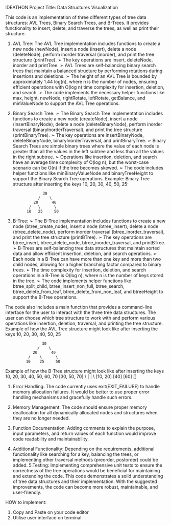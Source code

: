 IDEATHON 
Project Title: Data Structures 
Visualization 
 
This code is an implementation of three different types of tree data structures: 
AVL Trees, Binary Search Trees, and B-Trees. It provides functionality to insert, 
delete, and traverse the trees, as well as print their structure.  
1. AVL Tree: 
  The AVL Tree implementation includes functions to create a new node 
(newNode), insert a node (insert), delete a node (deleteNode), perform inorder 
traversal (inorder), and print the tree structure (printTree). 
➢ The key operations are insert, deleteNode, inorder and printTree. 
➢ AVL Trees are self-balancing binary search trees that maintain a balanced 
structure by performing rotations during insertions and deletions. 
➢ The height of an AVL Tree is bounded by approximately 1.44 log(n), where 
n is the number of nodes, ensuring efficient operations with O(log n) time 
complexity for insertion, deletion, and search. 
➢ The code implements the necessary helper functions like max, height, 
newNode, rightRotate, leftRotate, getBalance, and minValueNode to 
support the AVL Tree operations. 
 
2. Binary Search Tree: 
➢ The Binary Search Tree implementation includes functions to create a 
new node (createNode), insert a node (insertBinaryNode), delete a 
node (deleteBinaryNode), perform inorder traversal 
(binaryInorderTraversal), and print the tree structure (printBinaryTree). 
➢ The key operations are insertBinaryNode, deleteBinaryNode, 
binaryInorderTraversal, and printBinaryTree. 
➢ Binary Search Trees are simple binary trees where the value of each 
node is greater than all the values in the left subtree and less than all 
the values in the right subtree. 
➢ Operations like insertion, deletion, and search have an average time 
complexity of O(log n), but the worst-case scenario can be O(n) if the 
tree becomes skewed. 
➢  The code includes helper functions like minBinaryValueNode and 
binaryTreeHeight to support the Binary Search Tree operations. 
 Example: Binary Tree structure after inserting the keys 10, 20, 30, 40, 50, 25: 
 
                    30 
                  /    \ 
                20      40 
              /   \      \ 
             10   25     50 
 
3. B-Tree: 
➢ The B-Tree implementation includes functions to create a new node 
(btree_create_node), insert a node (btree_insert), delete a node 
(btree_delete_node), perform inorder traversal 
(btree_inorder_traversal), and print the tree structure (printBTree). 
➢ The key operations are btree_insert, btree_delete_node, 
btree_inorder_traversal, and printBTree. 
➢ B-Trees are self-balancing tree data structures that maintain sorted 
data and allow efficient insertion, deletion, and search operations. 
➢ Each node in a B-Tree can have more than one key and more than two 
child nodes, allowing for a higher branching factor compared to binary 
trees. 
➢ The time complexity for insertion, deletion, and search operations in a 
B-Tree is O(log n), where n is the number of keys stored in the tree. 
➢ The code implements helper functions like btree_split_child, 
btree_insert_non_full, btree_search, btree_delete_from_leaf, 
btree_delete_from_non_leaf, and btreeHeight to support the B-Tree 
operations. 
 
The code also includes a main function that provides a command-line interface 
for the user to interact with the three tree data structures. The user can choose 
which tree structure to work with and perform various operations like 
insertion, deletion, traversal, and printing the tree structure. 
Example of how the AVL Tree structure might look like after inserting the keys 
10, 20, 30, 40, 50, 25 
 
                    30 
                  /    \ 
                20      40 
              /    \      \ 
             10    25     50 
 
Example of how the B-Tree structure might look like after inserting the keys 10, 
20, 30, 40, 50, 60, 70 
                    [30, 50, 70] 
                  /   |    |     \ 
        [10, 20]     [40]  [60]   [] 
 
1. Error Handling: The code currently uses exit(EXIT_FAILURE) to handle 
memory allocation failures. It would be better to use proper error handling 
mechanisms and gracefully handle such errors. 
 
2. Memory Management: The code should ensure proper memory 
deallocation for all dynamically allocated nodes and structures when they are 
no longer needed. 
3. Function Documentation: Adding comments to explain the 
purpose, input parameters, and return values of each function would 
improve code readability and maintainability. 
4. Additional Functionality: Depending on the requirements, additional 
functionality like searching for a key, balancing the trees, or implementing 
other traversal methods (preorder, postorder) could be added. 
5.Testing: Implementing comprehensive unit tests to ensure the correctness 
of the tree operations would be beneficial for maintaining and extending the 
code. 
This code demonstrates a solid understanding of tree data structures and their 
implementation. With the suggested improvements, the code can become 
more robust, maintainable, and user-friendly.

HOW to implement:
1. Copy and Paste on your code editor
2. Utilise user interface on terminal
